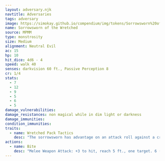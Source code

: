 ```yaml
---
layout: adversary.njk
navtitle: Adversaries
tags: adversary
image: https://simokay.github.io/compendium/img/tokens/Sorrowsworn%20of%20the%20Wretched.webp
name: Sorrowsworn of the Wretched
source: MPMM
type: monstrosity
size: Medium
alignment: Neutral Evil
ac: 15
hp: 10
hit_dice: 4d6 - 4
speed: walk 40
senses: darkvision 60 ft., Passive Perception 8
cr: 1/4
stats:
  - 7
  - 12
  - 9
  - 5
  - 6
  - 5
damage_vulnerabilities: 
damage_resistances: non magical while in dim light or darkness
damage_immunities: 
condition_immunities: 
traits:
  - name: Wretched Pack Tactics
    desc: "The sorrowsworn has advantage on an attack roll against a creature if at least one of the sorrowsworn's allies is within 5 feet of the creature and the ally isn't incapacitated. The sorrowsworn otherwise has disadvantage on attack rolls."
actions:
  - name: Bite
    desc: "Melee Weapon Attack: +3 to hit, reach 5 ft., one target. 6 (1d10 + 1) piercing damage, and the sorrowsworn attaches to the target. While attached, the sorrowsworn can't attack, and at the start of each of the sorrowsworn's turns, the target takes 6 (1d10 + 1) necrotic damage.\n\nThe attached sorrowsworn moves with the target whenever the target moves, requiring none of the sorrowsworn's movement. The sorrowsworn can detach itself by spending 5 feet of its movement on its turn. A creature, including the target, can use its action to detach the sorrowsworn."
---
```


